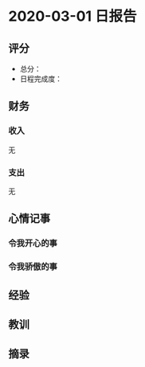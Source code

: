 # 2020-03-01 日报告

## 评分

- 总分：
- 日程完成度：

## 财务

### 收入

无

### 支出

无

## 心情记事

### 令我开心的事


### 令我骄傲的事


## 经验


## 教训


## 摘录

